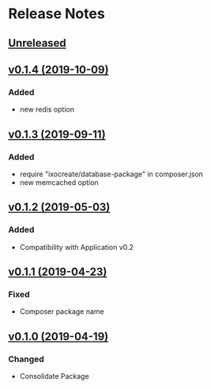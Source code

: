 # Release Notes

## [Unreleased](https://github.com/ixocreate/cache-package/compare/0.1.4...develop)

## [v0.1.4 (2019-10-09)](https://github.com/ixocreate/cache-package/compare/0.1.3...0.1.4)
### Added
- new redis option

## [v0.1.3 (2019-09-11)](https://github.com/ixocreate/cache-package/compare/0.1.2...0.1.3)
### Added
- require "ixocreate/database-package" in composer.json
- new memcached option

## [v0.1.2 (2019-05-03)](https://github.com/ixocreate/cache-package/compare/0.1.1...0.1.2)
### Added
- Compatibility with Application v0.2

## [v0.1.1 (2019-04-23)](https://github.com/ixocreate/cache-package/compare/0.1.0...0.1.1)
### Fixed
- Composer package name

## [v0.1.0 (2019-04-19)](https://github.com/ixocreate/cache-package/compare/master...0.1.0)
### Changed
- Consolidate Package
